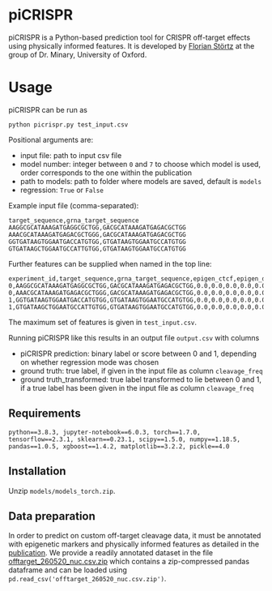 # piCRISPR

piCRISPR is a Python-based prediction tool for CRISPR off-target effects using physically informed features. It is developed by [Florian Störtz](https://users.ox.ac.uk/~lina3430/) at the group of Dr. Minary, University of Oxford.

# Usage
piCRISPR can be run as
```
python picrispr.py test_input.csv
```
Positional arguments are:
- input file: path to input csv file
- model number: integer between ```0``` and ```7``` to choose which model is used, order corresponds to the one within the publication
- path to models: path to folder where models are saved, default is ```models```
- regression: ```True``` or ```False```

Example input file (comma-separated):
```
target_sequence,grna_target_sequence
AAGGCGCATAAAGATGAGGCGCTGG,GACGCATAAAGATGAGACGCTGG
AAACGCATAAAGATGAGACGCTGGG,GACGCATAAAGATGAGACGCTGG
GGTGATAAGTGGAATGACCATGTGG,GTGATAAGTGGAATGCCATGTGG
GTGATAAGCTGGAATGCCATTGTGG,GTGATAAGTGGAATGCCATGTGG
```

Further features can be supplied when named in the top line:
```
experiment_id,target_sequence,grna_target_sequence,epigen_ctcf,epigen_dnase,epigen_rrbs,epigen_h3k4me3,epigen_drip,energy_1,energy_2,energy_3,energy_4,energy_5
0,AAGGCGCATAAAGATGAGGCGCTGG,GACGCATAAAGATGAGACGCTGG,0.0,0.0,0.0,0.0,0.0,20.12,0.9369158778408675,0.9369158778408675,8.767159085783554,20.12
0,AAACGCATAAAGATGAGACGCTGGG,GACGCATAAAGATGAGACGCTGG,0.0,0.0,0.0,0.0,0.0,0.75,-32.84039169058475,-32.84039169058475,-25.639584889882755,0.75
1,GGTGATAAGTGGAATGACCATGTGG,GTGATAAGTGGAATGCCATGTGG,0.0,0.0,0.0,0.0,0.0,-2.83,-27.117216094014633,-27.117216094014633,-21.500510272206174,-0.33000000000000007
1,GTGATAAGCTGGAATGCCATTGTGG,GTGATAAGTGGAATGCCATGTGG,0.0,0.0,0.0,0.0,0.0,-13.614999999999998,-49.92028390034596,-49.92028390034596,-44.50227987453346,-11.114999999999998
```
The maximum set of features is given in ```test_input.csv```.

Running piCRISPR like this results in an output file ```output.csv``` with columns
- piCRISPR prediction: binary label or score between 0 and 1, depending on whether regression mode was chosen
- ground truth: true label, if given in the input file as column ```cleavage_freq```
- ground truth_transformed: true label transformed to lie between 0 and 1, if a true label has been given in the input file as column ```cleavage_freq```


## Requirements
```python==3.8.3, jupyter-notebook==6.0.3, torch==1.7.0, tensorflow==2.3.1, sklearn==0.23.1, scipy==1.5.0, numpy==1.18.5, pandas==1.0.5, xgboost==1.4.2, matplotlib==3.2.2, pickle==4.0```

## Installation
Unzip ```models/models_torch.zip```.

## Data preparation
In order to predict on custom off-target cleavage data, it must be annotated with epigenetic markers and physically informed features as detailed in the [publication](https://www.biorxiv.org/content/10.1101/2021.11.16.468799v3). We provide a readily annotated dataset in the file [offtarget_260520_nuc.csv.zip](https://github.com/florianst/picrispr/blob/main/offtarget_260520_nuc.csv.zip) which contains a zip-compressed pandas dataframe and can be loaded using ```pd.read_csv('offtarget_260520_nuc.csv.zip')```.

